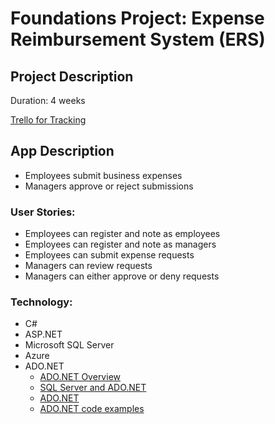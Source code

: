 # Foundations Project: Expense Reimbursement System (ERS)

## Project Description 
Duration: 4 weeks

[Trello for Tracking](https://trello.com/b/qsPNwUwC/juniper-net-foundations-project)

## App Description
- Employees submit business expenses
- Managers approve or reject submissions

### User Stories:
- Employees can register and note as employees
- Employees can register and note as managers 
- Employees can submit expense requests
- Managers can review requests
- Managers can either approve or deny requests

### Technology:
- C#
- ASP.NET
- Microsoft SQL Server
- Azure 
- ADO.NET
    - [ADO.NET Overview](https://docs.microsoft.com/en-us/dotnet/framework/data/adonet/ado-net-overview)
    - [SQL Server and ADO.NET](https://docs.microsoft.com/en-us/dotnet/framework/data/adonet/sql/)
    - [ADO.NET](https://docs.microsoft.com/en-us/dotnet/framework/data/adonet/)
    - [ADO.NET code examples](https://docs.microsoft.com/en-us/dotnet/framework/data/adonet/ado-net-code-examples#sqlclient)